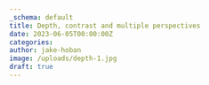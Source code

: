 ```yaml
---
_schema: default
title: Depth, contrast and multiple perspectives
date: 2023-06-05T00:00:00Z
categories:
author: jake-hoban
image: /uploads/depth-1.jpg
draft: true
---
```

